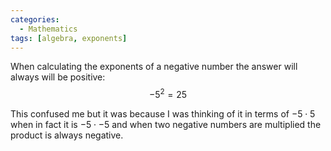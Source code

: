 ```yaml
---
categories:
  - Mathematics 
tags: [algebra, exponents]
---
```


When calculating the exponents of a negative number the answer will always will be positive:
$$
-5^2 = 25
$$

This confused me but it was because I was thinking of it in terms of $-5 \cdot 5$ when in fact it is $-5 \cdot -5$ and when two negative numbers are multiplied the product is always negative.
